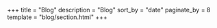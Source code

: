 +++
title = "Blog"
description = "Blog"
sort_by = "date"
paginate_by = 8
template = "blog/section.html"
+++
